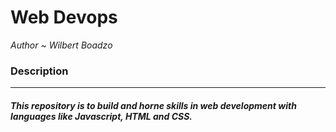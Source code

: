 # Web Devops
*Author ~ Wilbert Boadzo*
### Description
---
##### This repository is to build and horne skills in web development with languages like **Javascript, HTML and CSS**.
